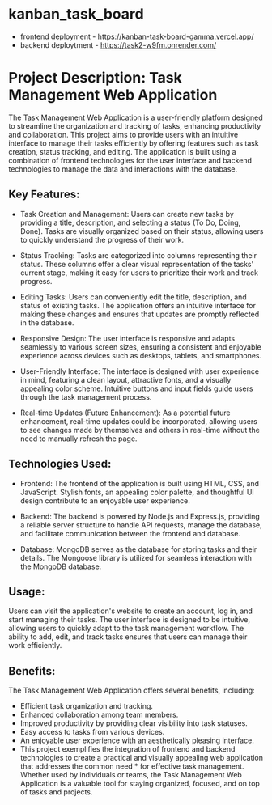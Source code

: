 # kanban_task_board

* frontend deployment - https://kanban-task-board-gamma.vercel.app/
* backend deploytment - https://task2-w9fm.onrender.com/

# Project Description: Task Management Web Application

The Task Management Web Application is a user-friendly platform designed to streamline the organization and tracking of tasks, enhancing productivity and collaboration. This project aims to provide users with an intuitive interface to manage their tasks efficiently by offering features such as task creation, status tracking, and editing. The application is built using a combination of frontend technologies for the user interface and backend technologies to manage the data and interactions with the database.


## Key Features:

* Task Creation and Management:
Users can create new tasks by providing a title, description, and selecting a status (To Do, Doing, Done). Tasks are visually organized based on their status, allowing users to quickly understand the progress of their work.

* Status Tracking:
Tasks are categorized into columns representing their status. These columns offer a clear visual representation of the tasks' current stage, making it easy for users to prioritize their work and track progress.

* Editing Tasks:
Users can conveniently edit the title, description, and status of existing tasks. The application offers an intuitive interface for making these changes and ensures that updates are promptly reflected in the database.

* Responsive Design:
The user interface is responsive and adapts seamlessly to various screen sizes, ensuring a consistent and enjoyable experience across devices such as desktops, tablets, and smartphones.

* User-Friendly Interface:
The interface is designed with user experience in mind, featuring a clean layout, attractive fonts, and a visually appealing color scheme. Intuitive buttons and input fields guide users through the task management process.

* Real-time Updates (Future Enhancement):
As a potential future enhancement, real-time updates could be incorporated, allowing users to see changes made by themselves and others in real-time without the need to manually refresh the page.


## Technologies Used:

* Frontend:
The frontend of the application is built using HTML, CSS, and JavaScript. Stylish fonts, an appealing color palette, and thoughtful UI design contribute to an enjoyable user experience.

* Backend:
The backend is powered by Node.js and Express.js, providing a reliable server structure to handle API requests, manage the database, and facilitate communication between the frontend and database.

* Database:
MongoDB serves as the database for storing tasks and their details. The Mongoose library is utilized for seamless interaction with the MongoDB database.



## Usage:

Users can visit the application's website to create an account, log in, and start managing their tasks. The user interface is designed to be intuitive, allowing users to quickly adapt to the task management workflow. The ability to add, edit, and track tasks ensures that users can manage their work efficiently.

## Benefits:

The Task Management Web Application offers several benefits, including:

* Efficient task organization and tracking.
* Enhanced collaboration among team members.
* Improved productivity by providing clear visibility into task statuses.
* Easy access to tasks from various devices.
* An enjoyable user experience with an aesthetically pleasing interface.
* This project exemplifies the integration of frontend and backend technologies to create a practical and visually appealing web application that addresses the common need * for effective task management. Whether used by individuals or teams, the Task Management Web Application is a valuable tool for staying organized, focused, and on top of tasks and projects.
